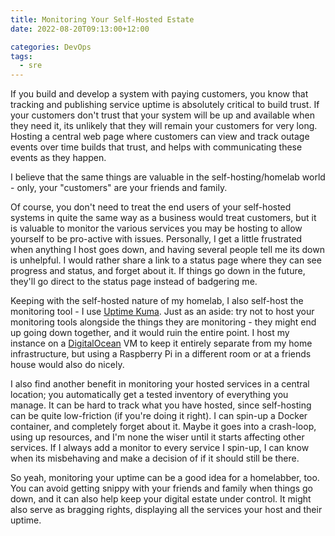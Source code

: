 ```yaml
---
title: Monitoring Your Self-Hosted Estate
date: 2022-08-20T09:13:00+12:00

categories: DevOps
tags:
  - sre
---
```


If you build and develop a system with paying customers, you know that tracking and publishing service uptime is absolutely critical to build trust. If your customers don't trust that your system will be up and available when they need it, its unlikely that they will remain your customers for very long. Hosting a central web page where customers can view and track outage events over time builds that trust, and helps with communicating these events as they happen.

I believe that the same things are valuable in the self-hosting/homelab world - only, your "customers" are your friends and family.

Of course, you don't need to treat the end users of your self-hosted systems in quite the same way as a business would treat customers, but it is valuable to monitor the various services you may be hosting to allow yourself to be pro-active with issues. Personally, I get a little frustrated when anything I host goes down, and having several people tell me its down is unhelpful. I would rather share a link to a status page where they can see progress and status, and forget about it. If things go down in the future, they'll go direct to the status page instead of badgering me.

Keeping with the self-hosted nature of my homelab, I also self-host the monitoring tool - I use [Uptime Kuma](https://github.com/louislam/uptime-kuma). Just as an aside: try not to host your monitoring tools alongside the things they are monitoring - they might end up going down together, and it would ruin the entire point. I host my instance on a [DigitalOcean](https://m.do.co/c/f8ffd8a5f356) VM to keep it entirely separate from my home infrastructure, but using a Raspberry Pi in a different room or at a friends house would also do nicely.

I also find another benefit in monitoring your hosted services in a central location; you automatically get a tested inventory of everything you manage. It can be hard to track what you have hosted, since self-hosting can be quite low-friction (if you're doing it right). I can spin-up a Docker container, and completely forget about it. Maybe it goes into a crash-loop, using up resources, and I'm none the wiser until it starts affecting other services. If I always add a monitor to every service I spin-up, I can know when its misbehaving and make a decision of if it should still be there.

So yeah, monitoring your uptime can be a good idea for a homelabber, too. You can avoid getting snippy with your friends and family when things go down, and it can also help keep your digital estate under control. It might also serve as bragging rights, displaying all the services your host and their uptime.